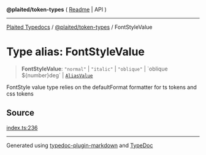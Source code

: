 **@plaited/token-types** ( [Readme](../README.md) \| API )

***

[Plaited Typedocs](../../../modules.md) / [@plaited/token-types](../modules.md) / FontStyleValue

# Type alias: FontStyleValue

> **FontStyleValue**: `"normal"` \| `"italic"` \| `"oblique"` \| \`oblique ${number}deg\` \| [`AliasValue`](AliasValue.md)

FontStyle value type relies on the defaultFormat formatter for ts tokens and css tokens

## Source

[index.ts:236](https://github.com/plaited/plaited/blob/d85458a/libs/token-types/src/index.ts#L236)

***

Generated using [typedoc-plugin-markdown](https://www.npmjs.com/package/typedoc-plugin-markdown) and [TypeDoc](https://typedoc.org/)
